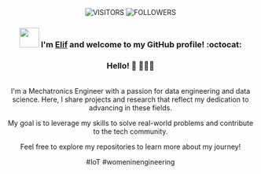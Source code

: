 <div align="center">

<img alt="VISITORS" src="https://komarev.com/ghpvc/?username=ndleah&style=flat&labelColor=red&logo=github&label=PROFILE+VIEWS&color=971901"/>
<img alt="FOLLOWERS" src="https://img.shields.io/github/followers/ndleah?color=971901&logo=githubb&label=FOLLOWERS"/>

### <img src="https://media.giphy.com/media/WUlplcMpOCEmTGBtBW/giphy.gif" width="40"> I'm [Elif](https://www.linkedin.com/in/eliferdal/) and welcome to my GitHub profile! :octocat:
  
### Hello! 💫 👩🏼‍💻



<br/> I'm a Mechatronics Engineer with a passion for data engineering and data science. 
Here, I share projects and research that reflect my dedication to advancing in these fields.                 


My goal is to leverage my skills to solve real-world problems and contribute to the tech community. 

Feel free to explore my repositories to learn more about my journey!


#IoT #womeninengineering <br/>
<!--
**eliferdals/eliferdals** is a ✨ _special_ ✨ repository because its `README.md` (this file) appears on your GitHub profile.

Here are some ideas to get you started:

- 🔭 I’m currently working on ...
- 🌱 I’m currently learning ...
- 👯 I’m looking to collaborate on ...
- 🤔 I’m looking for help with ...
- 💬 Ask me about ...
- 📫 How to reach me: ...
- 😄 Pronouns: ...
- ⚡ Fun fact: ...
-->
